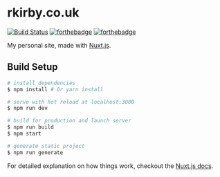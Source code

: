 # rkirby.co.uk
[![Build Status](https://travis-ci.com/robwkirby/rkirby.co.uk.svg?branch=master)](https://travis-ci.com/robwkirby/rkirby.co.uk)
[![forthebadge](https://forthebadge.com/images/badges/made-with-vue.svg)](https://forthebadge.com)
[![forthebadge](https://forthebadge.com/images/badges/no-ragrets.svg)](https://forthebadge.com)

My personal site, made with [Nuxt.js](https://nuxtjs.org/).

## Build Setup

``` bash
# install dependencies
$ npm install # Or yarn install

# serve with hot reload at localhost:3000
$ npm run dev

# build for production and launch server
$ npm run build
$ npm start

# generate static project
$ npm run generate
```

For detailed explanation on how things work, checkout the [Nuxt.js docs](https://github.com/nuxt/nuxt.js).
